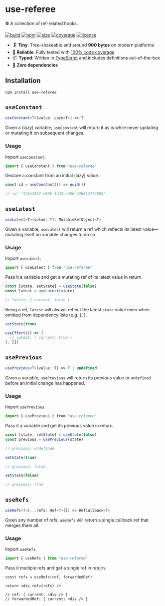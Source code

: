 # use-referee

⚽ A collection of ref-related hooks.

[![build](https://img.shields.io/github/actions/workflow/status/marcbouchenoire/use-referee/.github/workflows/ci.yml)](https://github.com/marcbouchenoire/use-referee/actions/workflows/ci.yml)
[![npm](https://img.shields.io/npm/v/use-referee?color=%230cf)](https://www.npmjs.com/package/use-referee)
[![size](https://img.shields.io/bundlephobia/minzip/use-referee?label=size&color=%2385f)](https://bundlephobia.com/package/use-referee)
[![coverage](https://img.shields.io/codecov/c/github/marcbouchenoire/use-referee?color=%23e4b)](https://codecov.io/gh/marcbouchenoire/use-referee)
[![license](https://img.shields.io/github/license/marcbouchenoire/use-referee?color=%23f81)](https://github.com/marcbouchenoire/use-referee/blob/main/LICENSE)

- 🗜️ **Tiny**: Tree-shakeable and around **900 bytes** on modern platforms
- 🧪 **Reliable**: Fully tested with [100% code coverage](https://codecov.io/gh/marcbouchenoire/use-referee)
- 📦 **Typed**: Written in [TypeScript](https://www.typescriptlang.org/) and includes definitions out-of-the-box
- 💨 **Zero dependencies**

## Installation

```bash
npm install use-referee
```

## `useConstant`

```typescript
useConstant<T>(value: Lazy<T>) => T
```

Given a (lazy) variable, `useConstant` will return it as is while never updating or mutating it on subsequent changes.

### Usage

Import `useConstant`.

```typescript
import { useConstant } from "use-referee"
```

Declare a constant from an initial (lazy) value.

```typescript
const id = useConstant(() => uuid())

// id: "123e4567-e89b-12d3-a456-426614174000"
```

## `useLatest`

```typescript
useLatest<T>(value: T): MutableRefObject<T>
```

Given a variable, `useLatest` will return a ref which reflects its latest value—mutating itself on variable changes to do so.

### Usage

Import `useLatest`.

```typescript
import { useLatest } from "use-referee"
```

Pass it a variable and get a mutating ref of its latest value in return.

```typescript
const [state, setState] = useState(false)
const latest = useLatest(state)

// latest: { current: false }
```

Being a ref, `latest` will always reflect the latest `state` value even when omitted from dependency lists (e.g. `[]`).

```typescript
setState(true)

useEffect(() => {
  // latest: { current: true }
}, [])
```

## `usePrevious`

```typescript
usePrevious<T>(value: T) => T | undefined
```

Given a variable, `usePrevious` will return its previous value or `undefined` before an initial change has happened.

### Usage

Import `usePrevious`.

```typescript
import { usePrevious } from "use-referee"
```

Pass it a variable and get its previous value in return.

```typescript
const [state, setState] = useState(false)
const previous = usePrevious(state)

// previous: undefined

setState(true)

// previous: false

setState(false)

// previous: true
```

## `useRefs`

```typescript
useRefs<T>(...refs: Ref<T>[]) => RefCallback<T>
```

Given any number of refs, `useRefs` will return a single callback ref that merges them all.

### Usage

Import `useRefs`.

```typescript
import { useRefs } from "use-referee"
```

Pass it multiple refs and get a single ref in return.

```tsx
const refs = useRefs(ref, forwardedRef)

return <div ref={refs} />

// ref: { current: <div /> }
// forwardedRef: { current: <div /> }
```
